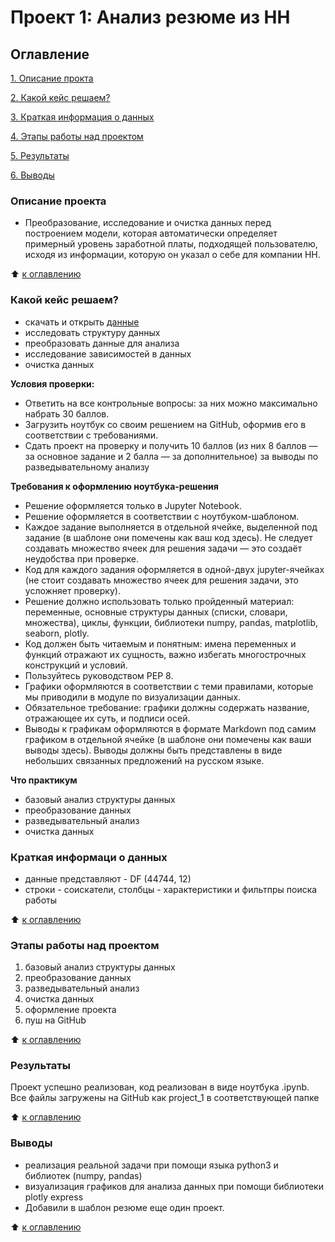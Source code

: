 # Проект 1: Анализ резюме из HH

## Оглавление
[1. Описание прокта](https://github.com/Good-PJ/sf_ds_testgame/blob/main/project_1/README.md#Описание)

[2. Какой кейс решаем?](https://github.com/Good-PJ/sf_ds_testgame/blob/main/project_1/README.md#Какой-куйс-решаем)

[3. Краткая информация о данных](https://github.com/Good-PJ/sf_ds_testgame/blob/main/project_1/README.md#Краткая-информация-о-данных)

[4. Этапы работы над проектом](https://github.com/Good-PJ/sf_ds_testgame/blob/main/project_1/README.md#Результаты-работы-над-проектом)

[5. Результаты](https://github.com/Good-PJ/sf_ds_testgame/blob/main/project_1/README.md#Результаты)

[6. Выводы](https://github.com/Good-PJ/sf_ds_testgame/blob/main/project_1/README.md#Выводы)


### Описание проекта
- Преобразование, исследование и очистка данных перед построением модели, которая автоматически определяет примерный уровень заработной платы, подходящей пользователю, исходя из информации, которую он указал о себе для компании HH.

:arrow_up: [к оглавлению](https://github.com/Good-PJ/sf_ds_testgame/blob/main/project_1/README.md#Оглавление)


### Какой кейс решаем?
- скачать и открыть [данные]()
- исследовать структуру данных
- преобразовать данные для анализа
- исследование зависимостей в данных
- очистка данных

**Условия проверки:**
- Ответить на все контрольные вопросы: за них можно максимально набрать 30 баллов.
- Загрузить ноутбук со своим решением на GitHub, оформив его в соответствии с требованиями.
- Сдать проект на проверку и получить 10 баллов (из них 8 баллов — за основное задание и 2 балла — за дополнительное) за выводы по разведывательному анализу

**Требования к оформлению ноутбука-решения**
- Решение оформляется только в Jupyter Notebook.
- Решение оформляется в соответствии с ноутбуком-шаблоном.
- Каждое задание выполняется в отдельной ячейке, выделенной под задание (в шаблоне они помечены как ваш код здесь). Не следует создавать множество ячеек для решения задачи — это создаёт неудобства при проверке.
- Код для каждого задания оформляется в одной-двух jupyter-ячейках (не стоит создавать множество ячеек для решения задачи, это усложняет проверку).
- Решение должно использовать только пройденный материал: переменные, основные структуры данных (списки, словари, множества), циклы, функции, библиотеки numpy, pandas, matplotlib, seaborn, plotly. 
- Код должен быть читаемым и понятным: имена переменных и функций отражают их сущность, важно избегать многострочных конструкций и условий.
- Пользуйтесь руководством PEP 8.
- Графики оформляются в соответствии с теми правилами, которые мы приводили в модуле по визуализации данных.
- Обязательное требование: графики должны содержать название, отражающее их суть, и подписи осей.
- Выводы к графикам оформляются в формате Markdown под самим графиком в отдельной ячейке (в шаблоне они помечены как ваши выводы здесь). Выводы должны быть представлены в виде небольших связанных предложений на русском языке.

**Что практикум**
- базовый анализ структуры данных
- преобразование данных
- разведывательный анализ
- очистка данных


### Краткая информаци о данных
- данные представляют - DF (44744, 12)
- строки - соискатели, столбцы - характеристики и фильтпры поиска работы

:arrow_up: [к оглавлению](https://github.com/Good-PJ/sf_ds_testgame/blob/main/project_1/README.md#Оглавление)


### Этапы работы над проектом

1. базовый анализ структуры данных
2. преобразование данных
3. разведывательный анализ
4. очистка данных
5. оформление проекта 
6. пуш на GitHub

:arrow_up: [к оглавлению](https://github.com/Good-PJ/sf_ds_testgame/blob/main/project_1/README.md#Оглавление)



### Результаты

Проект успешно реализован, код реализован в виде ноутбука .ipynb. Все файлы загружены на GitHub как project_1 в соответствующей папке

:arrow_up: [к оглавлению](https://github.com/Good-PJ/sf_ds_testgame/blob/main/project_1/README.md#Оглавление)


### Выводы

- реализация реальной задачи при помощи языка python3 и библиотек (numpy, pandas)
- визуализация графиков для анализа данных при помощи библиотеки plotly express
- Добавили в шаблон резюме еще один проект.

:arrow_up: [к оглавлению](https://github.com/Good-PJ/sf_ds_testgame/blob/main/project_1/README.md#Оглавление)